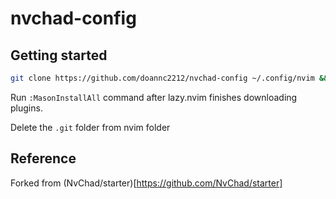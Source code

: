# nvchad-config

## Getting started

```bash
git clone https://github.com/doannc2212/nvchad-config ~/.config/nvim && nvim
```

Run `:MasonInstallAll` command after lazy.nvim finishes downloading plugins.

Delete the `.git` folder from nvim folder

## Reference

Forked from (NvChad/starter)[https://github.com/NvChad/starter]
